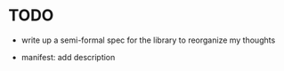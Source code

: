 # TODO

- write up a semi-formal spec for the library to reorganize my thoughts

- manifest: add description
